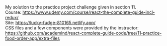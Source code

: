 My solution to the practice project challenge given in section 11.  
Course: https://www.udemy.com/course/react-the-complete-guide-incl-redux/   
Site: https://lucky-fudge-810165.netlify.app/  
CSS files and a few components were provided by the instructor: https://github.com/academind/react-complete-guide-code/tree/11-practice-food-order-app/extra-files
